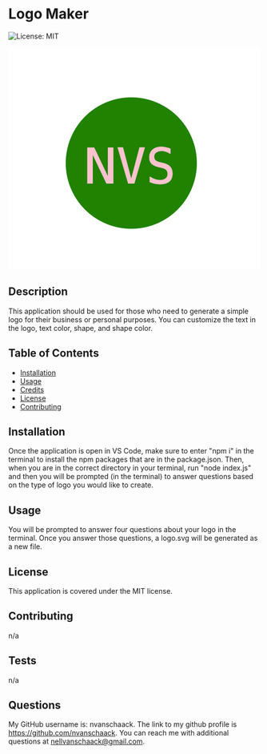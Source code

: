 # Logo Maker
  ![License: MIT](https://img.shields.io/badge/License-MIT-yellow.svg)

![Example logo](./images/example-logo-nvs.png)

## Description
This application should be used for those who need to generate a simple logo for their business or personal purposes. You can customize the text in the logo, text color, shape, and shape color.

## Table of Contents 
- [Installation](#installation)
- [Usage](#usage)
- [Credits](#credits)
- [License](#license)
- [Contributing](#contributing)

## Installation
Once the application is open in VS Code, make sure to enter "npm i" in the terminal to install the npm packages that are in the package.json. Then, when you are in the correct directory in your terminal, run "node index.js" and then you will be prompted (in the terminal) to answer questions based on the type of logo you would like to create.

## Usage
You will be prompted to answer four questions about your logo in the terminal. Once you answer those questions, a logo.svg will be generated as a new file.

## License
  
  This application is covered under the MIT license.

## Contributing

n/a

## Tests

n/a

## Questions

My GitHub username is: nvanschaack. The link to my github profile is https://github.com/nvanschaack.
You can reach me with additional questions at nellvanschaack@gmail.com.
